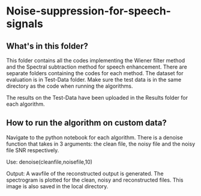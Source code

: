 # Noise-suppression-for-speech-signals

## What's in this folder?

This folder contains all the codes implementing the Wiener filter method and the Spectral subtraction method
for speech enhancement. There are separate folders containing the codes for each method. The dataset for 
evaluation is in Test-Data folder. Make sure the test data is in the same directory as the code when running the algorithms.

The results on the Test-Data have been uploaded in the Results folder for each algorithm. 

## How to run the algorithm on custom data?

Navigate to the python notebook for each algorithm. There is a denoise function that takes in 3 arguments:
the clean file, the noisy file and the noisy file SNR respectively. 

Use:
denoise(cleanfile,noisefile,10)

Output:
A wavfile of the reconstructed output is generated. The spectrogram is plotted for the clean, noisy and reconstructed
files. This image is also saved in the local directory.
